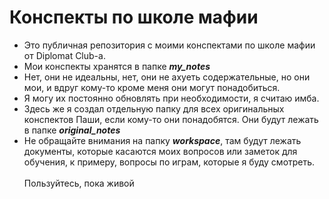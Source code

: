 # Конспекты по школе мафии
+ Это публичная репозитория с моими конспектами по школе мафии от Diplomat
Club-a.
+ Мои конспекты хранятся в папке ***my_notes***
+ Нет, они не идеальны, нет, они не ахуеть содержательные, но они мои, и
вдруг кому-то кроме меня они могут понадобиться. 
+ Я могу их постоянно обновлять при необходимости, я считаю имба.
+ Здесь же я создал отдельную папку для всех оригинальных конспектов Паши, если кому-то они понадобятся. 
Они будут лежать в папке ***original_notes***
+ Не обращайте внимания на папку ***workspace***, там будут лежать документы, которые касаются моих
вопросов или заметок для обучения, к примеру, вопросы по играм, которые я буду смотреть.
<br/><br/>
Пользуйтесь, пока живой